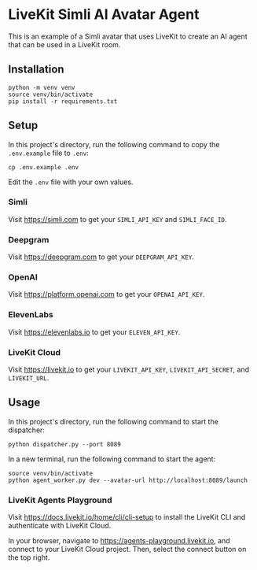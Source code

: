# LiveKit Simli AI Avatar Agent

This is an example of a Simli avatar that uses LiveKit to create an AI agent that can be used in a LiveKit room.

## Installation

```console
python -m venv venv
source venv/bin/activate
pip install -r requirements.txt
```

## Setup

In this project's directory, run the following command to copy the `.env.example` file to `.env`:

```console
cp .env.example .env
```

Edit the `.env` file with your own values.

### Simli

Visit https://simli.com to get your `SIMLI_API_KEY` and `SIMLI_FACE_ID`.

### Deepgram

Visit https://deepgram.com to get your `DEEPGRAM_API_KEY`.

### OpenAI

Visit https://platform.openai.com to get your `OPENAI_API_KEY`.

### ElevenLabs

Visit https://elevenlabs.io to get your `ELEVEN_API_KEY`.

### LiveKit Cloud

Visit https://livekit.io to get your `LIVEKIT_API_KEY`, `LIVEKIT_API_SECRET`, and `LIVEKIT_URL`.

## Usage

In this project's directory, run the following command to start the dispatcher:
```console
python dispatcher.py --port 8089
```

In a new terminal, run the following command to start the agent:
```console
source venv/bin/activate
python agent_worker.py dev --avatar-url http://localhost:8089/launch
```

### LiveKit Agents Playground

Visit https://docs.livekit.io/home/cli/cli-setup to install the LiveKit CLI and authenticate with LiveKit Cloud.

In your browser, navigate to https://agents-playground.livekit.io, and connect to your LiveKit Cloud project.
Then, select the connect button on the top right.